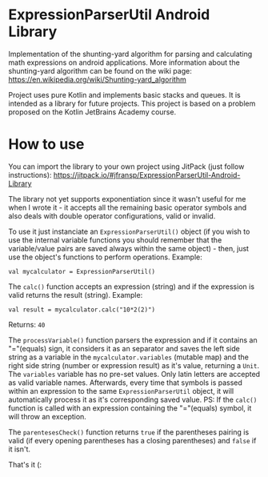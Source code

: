 # ExpressionParserUtil Android Library
Implementation of the shunting-yard algorithm for parsing and calculating math expressions on android applications. More information about the shunting-yard algorithm
can be found on the wiki page: https://en.wikipedia.org/wiki/Shunting-yard_algorithm

Project uses pure Kotlin and implements basic stacks and queues. It is intended as a library for future projects.
This project is based on a problem proposed on the Kotlin JetBrains Academy course.

# How to use

You can import the library to your own project using JitPack (just follow instructions):
https://jitpack.io/#jfransp/ExpressionParserUtil-Android-Library

The library not yet supports exponentiation since it wasn't useful for me when I wrote it - it accepts all the remaining basic operator symbols and also deals with double operator configurations, valid or invalid.

To use it just instanciate an `ExpressionParserUtil()` object (if you wish to use the internal variable functions you should remember that the variable/value pairs are saved always within the same object) - then, just use the object's functions to perform operations. Example:

```
val mycalculator = ExpressionParserUtil()
```

The `calc()` function accepts an expression (string) and if the expression is valid returns the result (string). Example:

```
val result = mycalculator.calc("10*2(2)")
```
Returns:
`40`

The `processVariable()` function parsers the expression and if it contains an "="(equals) sign, it considers it as an separator and saves the left side string as a variable in the `mycalculator.variables` (mutable map) and the right side string (number or expression result) as it's value, returning a `Unit`. The `variables` variable has no pre-set values. Only latin letters are accepted as valid variable names. Afterwards, every time that symbols is passed within an expression to the same `ExpressionParserUtil` object, it will automatically process it as it's corresponding saved value.
PS: If the `calc()` function is called with an expression containing the "="(equals) symbol, it will throw an exception.

The `parentesesCheck()` function returns `true` if the parentheses pairing is valid (if every opening parentheses has a closing parentheses) and `false` if it isn't.

That's it (:


